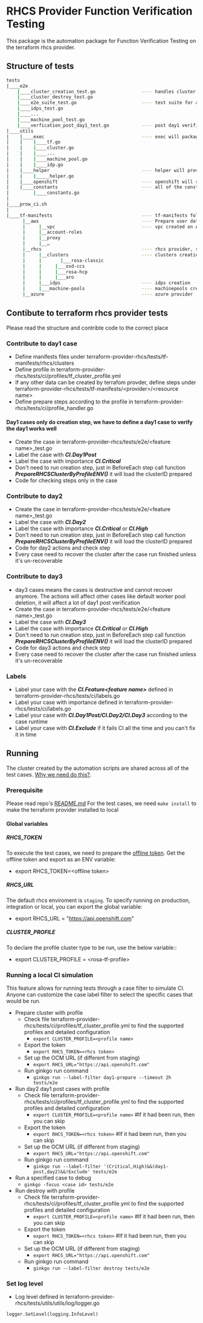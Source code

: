 # RHCS Provider Function Verification Testing

This package is the automation package for Function Verification Testing on the terraform rhcs provider.

## Structure of tests

```bash
tests
|____e2e      
    |____cluster_creation_test.go                 ---- handles cluster creation by profile
    |____cluster_destroy_test.go
    |____e2e_suite_test.go                        ---- test suite for all the e2e tests
    |____idps_test.go
    |____...
    |____machine_pool_test.go
    |____verfication_post_day1_test.go            ---- post day1 verification tests
|____utils
|    |____exec                                    ---- exec will package the tf commands like init state apply destroy
|    |    |____tf.go
|    |    |____cluster.go
|    |    |____...
|    |    |____machine_pool.go
|    |    |____idp.go
|    |____helper                                  ---- helper will provide support functions during testing
|    |    |_____helper.go
|    |____openshift                               ---- openshift will support e2e check in cluster
|    |____constants                               ---- all of the constants will be defined in constants
|         |____constants.go
|       
|____prow_ci.sh
|
|____tf-manifests                                 ---- tf-manifests folder will contain all of the tf configuration files, separated by provider
      |__aws                                      ---- Prepare user data prepared on AWS for cluster creation 
      |     |__vpc                                ---- vpc created on AWS for cluster creation
      |     |__account-roles
      |     |__proxy
      |     |__…
      |__rhcs                                     ---- rhcs provider, separated by resources
      |     |__clusters                           ---- clusters creation separated by resource key
      |     |   	|___rosa-classic
      |     |     |___osd-ccs
      |     |     |___rosa-hcp
      |     |     |___aro
      |     |___idps                              ---- idps creation
      |     |___machine-pools                     ---- machinepools creation
      |__azure                                    ---- azure provider
```

## Contibute to terraform rhcs provider tests

Please read the structure and contribte code to the correct place

### Contribute to day1 case

* Define manifests files under terraform-provider-rhcs/tests/tf-manifests/rhcs/clusters
* Define profile in terraform-provider-rhcs/tests/ci/profiles/tf_cluster_profile.yml
* If any other data can be created by terrafom provder, define steps under terraform-provider-rhcs/tests/tf-manifests/\<provider\>/\<resource name\>
* Define prepare steps according to the profile in terraform-provider-rhcs/tests/ci/profile_handler.go

#### Day1 cases only do creation step, we have to define a day1 case to verify the day1 works well

* Create the case in terraform-provider-rhcs/tests/e2e/\<feature name\>_test.go
* Label the case with ***CI.Day1Post***
* Label the case with importance ***CI.Critical***
* Don't need to run creation step, just in BeforeEach step call function  ***PrepareRHCSClusterByProfileENV()*** it will load the clusterID prepared
* Code for checking steps  only in the case

### Contribute to day2

* Create the case in terraform-provider-rhcs/tests/e2e/\<feature name\>_test.go
* Label the case with ***CI.Day2***
* Label the case with importance ***CI.Critical*** or ***CI.High***
* Don't need to run creation step, just in BeforeEach step call function  ***PrepareRHCSClusterByProfileENV()*** it will load the clusterID prepared
* Code for day2 actions and check step
* Every case need to recover the cluster after the case run finished unless it's un-recoverable

### Contribute to day3

* day3 cases means the cases is destructive and cannot recover anymore. The actions will affect other cases like default worker pool deletion, it will affect a lot of day1 post verification
* Create the case in terraform-provider-rhcs/tests/e2e/\<feature name\>_test.go
* Label the case with ***CI.Day3***
* Label the case with importance ***CI.Critical*** or ***CI.High***
* Don't need to run creation step, just in BeforeEach step call function  ***PrepareRHCSClusterByProfileENV()*** it will load the clusterID prepared
* Code for day3 actions and check step
* Every case need to recover the cluster after the case run finished unless it's un-recoverable

### Labels

* Label your case with the ***CI.Feature\<feature name\>*** defined in terraform-provider-rhcs/tests/ci/labels.go
* Label your case with importance defined in terraform-provider-rhcs/tests/ci/labels.go
* Label your case with ***CI.Day1Post/CI.Day2/CI.Day3*** according to the case runtime
* Label your case with ***CI.Exclude*** if it fails CI all  the time and you can't fix it in time

## Running

The cluster created by the automation scripts are shared across all of the test cases. [Why we need do this?](./docs/challenge.md).

### Prerequisite

Please read repo's [README.md](../README.md)
For the test cases, we need `make install` to make the terraform provider installed to local

#### Global variables

##### RHCS_TOKEN

To execute the test cases, we need to prepare the [offline token](https://console.redhat.com/openshift/token/show). Get the offline token and export as an ENV variable:

* export RHCS_TOKEN=\<offline token\>

##### RHCS_URL

The default rhcs enviroment is `staging`. To specify running on production, integration or local, you can export the global variable:

* export RHCS_URL = "https://api.openshift.com"

##### CLUSTER_PROFILE

To declare the profile cluster type to be run, use the below variable::

* export CLUSTER_PROFILE = \<rosa-tf-profile\>

### Running a local CI simulation

This feature allows for running tests through a case filter to simulate CI. Anyone can customize the case label filter to select the specific cases that would be run.

* Prepare cluster with profile
  * Check file terraform-provider-rhcs/tests/ci/profiles/tf_cluster_profile.yml to find the supported profiles and detailed configuration
    * `export CLUSTER_PROFILE=<profile name>`
  * Export the token
    * `export RHCS_TOKEN=<rhcs token>`
  * Set up the OCM URL (if different from staging)
    * `export RHCS_URL="https://api.openshift.com"`
  * Run ginkgo run command
    * `ginkgo run --label-filter day1-prepare --timeout 2h tests/e2e`
* Run day2 day1 post cases with profile
  * Check file terraform-provider-rhcs/tests/ci/profiles/tf_cluster_profile.yml to find the supported profiles and detailed configuration
    * `export CLUSTER_PROFILE=<profile name>` #If it had been run, then you can skip
  * Export the token
    * `export RHCS_TOKEN=<rhcs token>` #If it had been run, then you can skip
  * Set up the OCM URL (if different from staging)
    * `export RHCS_URL="https://api.openshift.com"`
  * Run ginkgo run command
    * `ginkgo run --label-filter '(Critical,High)&&(day1-post,day2)&&!Exclude' tests/e2e`
* Run a specified case to debug
  * `ginkgo -focus <case id> tests/e2e`
* Run destroy with profile
  * Check file terraform-provider-rhcs/tests/ci/profiles/tf_cluster_profile.yml to find the supported profiles and detailed configuration
    * `export CLUSTER_PROFILE=<profile name>` #If it had been run, then you can skip
  * Export the token
    * `export RHCS_TOKEN=<rhcs token>` #If it had been run, then you can skip
  * Set up the OCM URL (if different from staging)
    * `export RHCS_URL="https://api.openshift.com"`
  * Run ginkgo run command
    * `ginkgo run --label-filter destroy tests/e2e`

### Set log level

* Log level defined in terraform-provider-rhcs/tests/utils/utils/log/logger.go

```golang
logger.SetLevel(logging.InfoLevel)
```

